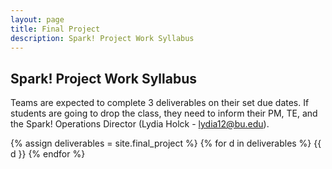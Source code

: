 ```yaml
---
layout: page
title: Final Project 
description: Spark! Project Work Syllabus
---
```


## Spark! Project Work Syllabus

Teams are expected to complete 3 deliverables on their set due dates. If students are going to drop the class, they need to inform their PM, TE, and the Spark! Operations Director (Lydia Holck - lydia12@bu.edu). 

{% assign deliverables = site.final_project %}
{% for d in deliverables %}
{{ d }}
{% endfor %}
